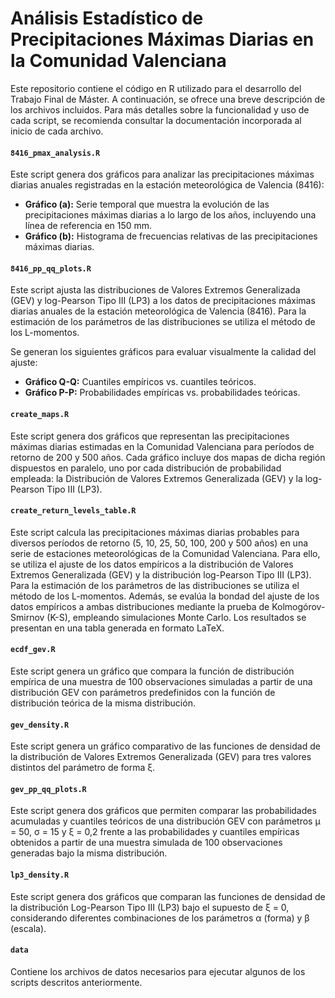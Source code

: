 # Análisis Estadístico de Precipitaciones Máximas Diarias en la Comunidad Valenciana

Este repositorio contiene el código en R utilizado para el desarrollo del Trabajo Final de Máster. A continuación, se ofrece una breve descripción de los archivos incluidos. Para más detalles sobre la funcionalidad y uso de cada script, se recomienda consultar la documentación incorporada al inicio de cada archivo.

#### `8416_pmax_analysis.R`

Este script genera dos gráficos para analizar las precipitaciones máximas diarias anuales registradas en la estación meteorológica de Valencia (8416):

- **Gráfico (a):** Serie temporal que muestra la evolución de las precipitaciones máximas diarias a lo largo de los años, incluyendo una línea de referencia en 150 mm.
- **Gráfico (b):** Histograma de frecuencias relativas de las precipitaciones máximas diarias.



#### `8416_pp_qq_plots.R`

Este script ajusta las distribuciones de Valores Extremos Generalizada (GEV) y log-Pearson Tipo III (LP3) a los datos de precipitaciones máximas diarias anuales de la estación meteorológica de Valencia (8416). Para la estimación de los parámetros de las distribuciones se utiliza el método de los L-momentos.

Se generan los siguientes gráficos para evaluar visualmente la calidad del ajuste:

- **Gráfico Q-Q:** Cuantiles empíricos vs. cuantiles teóricos.
- **Gráfico P-P:** Probabilidades empíricas vs. probabilidades teóricas.



#### `create_maps.R`

Este script genera dos gráficos que representan las precipitaciones máximas diarias estimadas en la Comunidad Valenciana para períodos de retorno de 200 y 500 años. Cada gráfico incluye dos mapas de dicha región dispuestos en paralelo, uno por cada distribución de probabilidad empleada: la Distribución de Valores Extremos Generalizada (GEV) y la log-Pearson Tipo III (LP3).



#### `create_return_levels_table.R`

Este script calcula las precipitaciones máximas diarias probables para diversos períodos de retorno (5, 10, 25, 50, 100, 200 y 500 años) en una serie de estaciones meteorológicas de la Comunidad Valenciana. Para ello, se utiliza el ajuste de los datos empíricos a la distribución de Valores Extremos Generalizada (GEV) y la distribución log-Pearson Tipo III (LP3). Para la estimación de los parámetros de las distribuciones se utiliza el método de los L-momentos. Además, se evalúa la bondad del ajuste de los datos empíricos a ambas distribuciones mediante la prueba de Kolmogórov-Smirnov (K-S), empleando simulaciones Monte Carlo. Los resultados se presentan en una tabla generada en formato LaTeX.



#### `ecdf_gev.R`

Este script genera un gráfico que compara la función de distribución empírica de una muestra de 100 observaciones simuladas a partir de una distribución GEV con parámetros predefinidos con la función de distribución teórica de la misma distribución.



#### `gev_density.R`

Este script genera un gráfico comparativo de las funciones de densidad de la distribución de Valores Extremos Generalizada (GEV) para tres valores distintos del parámetro de forma ξ.



#### `gev_pp_qq_plots.R`

Este script genera dos gráficos que permiten comparar las probabilidades acumuladas y cuantiles teóricos de una distribución GEV con parámetros μ = 50, σ = 15 y ξ = 0,2 frente a las probabilidades y cuantiles empíricas obtenidos a partir de una muestra simulada de 100 observaciones generadas bajo la misma distribución.



#### `lp3_density.R`

Este script genera dos gráficos que comparan las funciones de densidad de la distribución Log-Pearson Tipo III (LP3) bajo el supuesto de ξ = 0, considerando diferentes combinaciones de los parámetros α (forma) y β (escala).



#### `data`

Contiene los archivos de datos necesarios para ejecutar algunos de los scripts descritos anteriormente.
